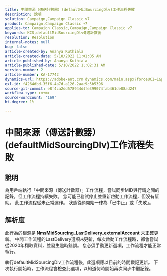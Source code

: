 ```yaml
---
title: 中間來源（傳送計數器）(defaultMidSourcingDlv)工作流程失敗
description: 說明
solution: Campaign,Campaign Classic v7
product: Campaign,Campaign Classic v7
applies-to: Campaign Classic,Campaign,Campaign Classic v7
keywords: KCS,defaultMidSourcingDlv傳送計數器
resolution: Resolution
internal-notes: null
bug: false
article-created-by: Ananya Kuthiala
article-created-date: 5/10/2022 11:01:05 AM
article-published-by: Ananya Kuthiala
article-published-date: 5/10/2022 11:02:31 AM
version-number: 2
article-number: KA-17742
dynamics-url: https://adobe-ent.crm.dynamics.com/main.aspx?forceUCI=1&pagetype=entityrecord&etn=knowledgearticle&id=fcd8117b-50d0-ec11-a7b5-0022480a8e40
exl-id: f4264dbd-35f6-4a7d-a126-2aac9c5b5396
source-git-commit: e8f4ca2dd578944d4fe399074fab461de88ad247
workflow-type: tm+mt
source-wordcount: '169'
ht-degree: 1%

---
```


# 中間來源（傳送計數器）(defaultMidSourcingDlv)工作流程失敗

## 說明

為用戶端執行「中間來源（傳送計數器）」工作流程，嘗試同步MID與行銷之間的記錄，但工作流程持續失敗。 您可能已嘗試停止並重新啟動工作流程，但沒有幫助。 此工作流程從未正常運作。 狀態從頭開始一律為「已中止」或「失敗」。

## 解析度


此行為的根源是<b> NmsMidSourcing_LastDelivery_externalAccount</b> 未正確更新。 中間工作流程的LastDelivery選項未更新，每次啟動工作流程時，都會嘗試從2020年擷取資料，並發生逾時錯誤。 您必須手動更新選項，工作流程才能正常執行。

執行defaultMidSourcingDlv工作流程後，此選項應以目前的時間戳記更新。 下次執行開始時，工作流程會檢查此選項，以知道何時開始再次同步中繼記錄。
